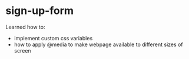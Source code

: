 # sign-up-form

Learned how to:

- implement custom css variables
- how to apply @media to make webpage available to different sizes of screen